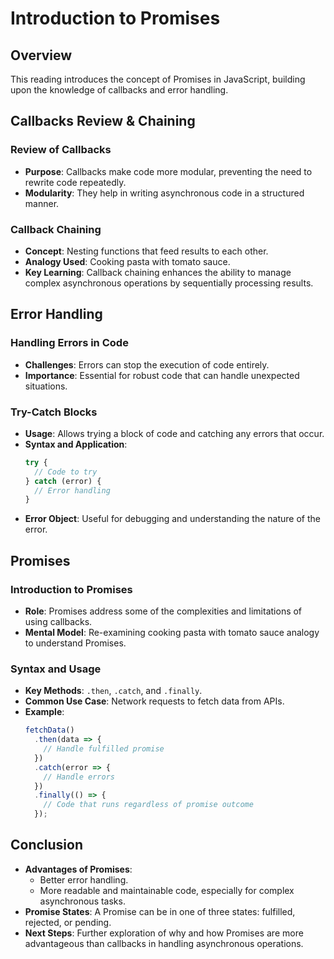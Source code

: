 # Introduction to Promises

## Overview

This reading introduces the concept of Promises in JavaScript, building upon the knowledge of callbacks and error handling.

## Callbacks Review & Chaining

### Review of Callbacks
- **Purpose**: Callbacks make code more modular, preventing the need to rewrite code repeatedly.
- **Modularity**: They help in writing asynchronous code in a structured manner.

### Callback Chaining
- **Concept**: Nesting functions that feed results to each other.
- **Analogy Used**: Cooking pasta with tomato sauce.
- **Key Learning**: Callback chaining enhances the ability to manage complex asynchronous operations by sequentially processing results.

## Error Handling

### Handling Errors in Code
- **Challenges**: Errors can stop the execution of code entirely.
- **Importance**: Essential for robust code that can handle unexpected situations.

### Try-Catch Blocks
- **Usage**: Allows trying a block of code and catching any errors that occur.
- **Syntax and Application**: 
  ```javascript
  try {
    // Code to try
  } catch (error) {
    // Error handling
  }
  ```
- **Error Object**: Useful for debugging and understanding the nature of the error.

## Promises

### Introduction to Promises
- **Role**: Promises address some of the complexities and limitations of using callbacks.
- **Mental Model**: Re-examining cooking pasta with tomato sauce analogy to understand Promises.

### Syntax and Usage
- **Key Methods**: `.then`, `.catch`, and `.finally`.
- **Common Use Case**: Network requests to fetch data from APIs.
- **Example**:
  ```javascript
  fetchData()
    .then(data => {
      // Handle fulfilled promise
    })
    .catch(error => {
      // Handle errors
    })
    .finally(() => {
      // Code that runs regardless of promise outcome
    });
  ```

## Conclusion

- **Advantages of Promises**:
  - Better error handling.
  - More readable and maintainable code, especially for complex asynchronous tasks.
- **Promise States**: A Promise can be in one of three states: fulfilled, rejected, or pending.
- **Next Steps**: Further exploration of why and how Promises are more advantageous than callbacks in handling asynchronous operations.